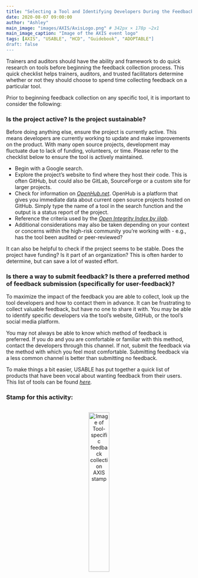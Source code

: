 ```yaml
---
title: "Selecting a Tool and Identifying Developers During the Feedback Collection Process"
date: 2020-08-07 09:00:00
author: "Ashley"
main_image: "images/AXIS/AxisLogo.png" # 342px × 178p ~2x1
main_image_caption: "Image of the AXIS event logo"
tags: [AXIS", "USABLE", "HCD", "Guidebook", "ADOPTABLE"]
draft: false
---
```


Trainers and auditors should have the ability and framework to do quick research on tools before beginning the feedback collection process. This quick checklist helps trainers, auditors, and trusted facilitators determine whether or not they should choose to spend time collecting feedback on a particular tool.

Prior to beginning feedback collection on any specific tool, it is important to consider the following:

### Is the project active? Is the project sustainable?

Before doing anything else, ensure the project is currently active. This means developers are currently working to update and make improvements on the product. With many open source projects, development may fluctuate due to lack of funding, volunteers, or time. Please refer to the checklist below to ensure the tool is actively maintained.

- Begin with a Google search.
- Explore the project’s website to find where they host their code. This is often GitHub, but could also be GitLab, SourceForge or a custom site for larger projects.
- Check for information on *[OpenHub.net](https://openhub.net)*. OpenHub is a platform that gives you immediate data about current open source projects hosted on GitHub. Simply type the name of a tool in the search function and the output is a status report of the project.
- Reference the criteria used by the *[Open Integrity Index by iilab](https://openintegrity.org/framework/tool_selection_criteria/)*.
- Additional considerations may also be taken depending on your context or concerns within the high-risk community you’re working with - e.g., has the tool been audited or peer-reviewed?

It can also be helpful to check if the project seems to be stable. Does the project have funding? Is it part of an organization? This is often harder to determine, but can save a lot of wasted effort.

### Is there a way to submit feedback? Is there a preferred method of feedback submission (specifically for user-feedback)?

To maximize the impact of the feedback you are able to collect, look up the tool developers and how to contact them in advance. It can be frustrating to collect valuable feedback, but have no one to share it with. You may be able to identify specific developers via the tool’s website, GitHub, or the tool’s social media platform.

You may not always be able to know which method of feedback is preferred. If you do and you are comfortable or familiar with this method, contact the developers through this channel. If not, submit the feedback via the method with which you feel most comfortable. Submitting feedback via a less common channel is better than submitting no feedback.

To make things a bit easier, USABLE has put together a quick list of products that have been vocal about wanting feedback from their users. This list of tools can be found *[here](https://usable.tools/pdfs/UXfeedbackCollectionGuidebook_ListOfTools.pdf).*

### Stamp for this activity:

<div style="text-align: center"><img src="/images/AXIS/FeedbackCollection.png" alt="Image of Tool-specific feedback collection AXIS stamp" style="width: 33.33%; border: 0; padding: 1em;" /></div>
